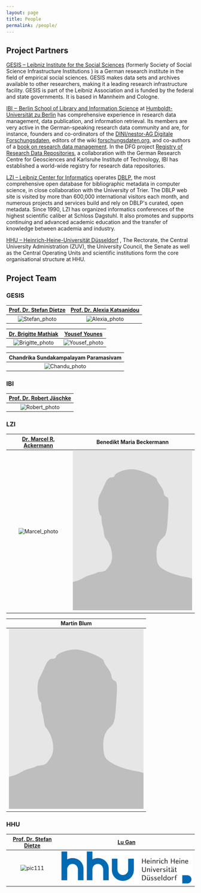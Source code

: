 ```yaml
---
layout: page
title: People
permalink: /people/
---
```


## Project Partners

[GESIS – Leibniz Institute for the Social
Sciences](https://www.gesis.org/) (formerly Society of Social Science
Infrastructure Institutions ) is a German research institute in the
field of empirical social sciences. GESIS makes data sets and archives
available to other researchers, making it a leading research
infrastructure facility.  GESIS is part of the Leibniz Association and
is funded by the federal and state governments. It is based in
Mannheim and Cologne.

[IBI ‒ Berlin School of Library and Information
Science](https://www.ibi.hu-berlin.de/) at [Humboldt-Universität zu
Berlin](https://www.hu-berlin.de/) has comprehensive experience in
research data management, data publication, and information
retrieval. Its members are very active in the German-speaking research
data community and are, for instance, founders and co-ordinators of
the [DINI/nestor-AG Digitale
Forschungsdaten](https://dini.de/ag/dininestor-ag-forschungsdaten/),
editors of the wiki
[forschungsdaten.org](https://forschungsdaten.org), and co-authors of
a [book on research data
management](https://handbuch.tib.eu/w/Lehrbuch_Forschungsdatenmanagement). In
the DFG project [Registry of Research Data
Repositories](https://re3data.org), a collaboration with the German
Research Centre for Geosciences and Karlsruhe Institute of Technology,
IBI has established a world-wide registry for research data
repositories.

[LZI – Leibniz Center for Informatics](https://www.dagstuhl.de/)
operates [DBLP](https://dblp.org/), the most comprehensive open
database for bibliographic metadata in computer science, in close
collaboration with the University of Trier. The DBLP web site is
visited by more than 600,000 international visitors each month, and
numerous projects and services build and rely on DBLP's curated, open
metadata.  Since 1990, LZI has organized informatics conferences of
the highest scientific caliber at Schloss Dagstuhl. It also promotes
and supports continuing and advanced academic education and the
transfer of knowledge between academia and industry.

[HHU – Heinrich-Heine-Universität Düsseldorf](https://www.hhu.de/en/)
, The Rectorate, the Central University Administration (ZUV), the University Council, the Senate as well as the Central Operating Units and scientific institutions form the core organisational structure at HHU.


## Project Team

### GESIS

|[Prof. Dr. Stefan Dietze](https://www.gesis.org/en/institute/staff/person/stefan.dietze)             |  [Prof. Dr. Alexia Katsanidou](https://www.gesis.org/en/institute/staff/person/alexia.katsanidou)      |
|:-------------------------:|:-------------------------:|
|![Stefan_photo](https://gris.gesis.org/files/photos/1061.jpg)  |  ![Alexia_photo](https://gris.gesis.org/files/photos/683.jpg) |

|[Dr. Brigitte Mathiak](https://www.gesis.org/en/institute/staff/person/brigitte.mathiak)             |  [Yousef Younes](https://www.gesis.org/institut/mitarbeiterverzeichnis/person/Yousef.Younes)           |
|:-------------------------:|:-------------------------:|
|![Brigitte_photo](https://gris.gesis.org/files/photos/684.jpg)  |  ![Yousef_photo](https://gris.gesis.org/files/photos/1161.jpg)    |

|Chandrika Sundakampalayam Paramasivam                                                                |
|:-------------------------:|
|![Chandu_photo](/images/Chandu_photo.png)          |

### IBI

|[Prof. Dr. Robert Jäschke](https://amor.cms.hu-berlin.de/~jaeschkr/)|
|:-------------------------:|
|![Robert_photo](https://amor.cms.hu-berlin.de/~jaeschkr/img/me.jpg)|

### LZI

|[Dr. Marcel R. Ackermann](https://dagstuhl.de/ackermann)       |  Benedikt Maria Beckermann |
|:-------------------------:|:-------------------------:|
|<img alt="Marcel_photo" src="/images/MRA_photo.png" height="300" />  |  ![Bene_photo](/images/no_photo.png)|

|Martin Blum                                                    |
|:-------------------------:|
|![Martin_photo](/images/no_photo.png)     |

### HHU

[Prof. Dr. Stefan Dietze ](https://www.gesis.org/en/institute/staff/person/stefan.dietze) | [Lu Gan](lu.gan@insa-lyon.fr)
:-------------------------:|:-------------------------:
![pic111](https://gris.gesis.org/files/photos/1061.jpg)| ![Lu Gan](/images/hhu_logo.png)
